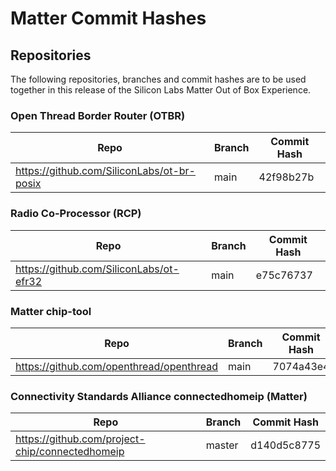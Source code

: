 # Matter Commit Hashes

## Repositories

The following repositories, branches and commit hashes are to be used together in this release of the Silicon Labs Matter Out of Box Experience.

### Open Thread Border Router (OTBR)

| Repo                                       | Branch | Commit Hash                              |
| ------------------------------------------ | ------ | ---------------------------------------- |
| https://github.com/SiliconLabs/ot-br-posix | main   | 42f98b27b |

### Radio Co-Processor (RCP)

| Repo                                    | Branch | Commit Hash                              |
| --------------------------------------- | ------ | ---------------------------------------- |
| https://github.com/SiliconLabs/ot-efr32 | main   | e75c76737 |

### Matter chip-tool

| Repo                                            | Branch | Commit Hash                              |
| ----------------------------------------------- | ------ | ---------------------------------------- |
| https://github.com/openthread/openthread | main  | 7074a43e4 |

### Connectivity Standards Alliance connectedhomeip (Matter)

| Repo                                            | Branch | Commit Hash                              |
| ----------------------------------------------- | ------ | ---------------------------------------- |
| https://github.com/project-chip/connectedhomeip | master | d140d5c8775 |
